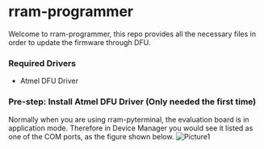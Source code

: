 # rram-programmer

Welcome to rram-programmer, this repo provides all the necessary files in order to update the firmware through DFU.

### Required Drivers
- Atmel DFU Driver

### Pre-step: Install Atmel DFU Driver (Only needed the first time)
Normally when you are using rram-pyterminal, the evaluation board is in application mode. Therefore in Device Manager you would see it listed as one of the COM ports, as the figure shown below.
![Picture1](https://user-images.githubusercontent.com/4018299/143365986-056bc2bd-62e2-43ff-8779-b3cc35bf9882.png)
